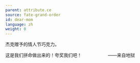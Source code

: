 ```yaml
---
parent: attribute.ce
source: fate-grand-order
id: dear-mom
language: zh
weight: 0
---
```


杰克赠予的情人节巧克力。

这是我们拼命做出来的！夸奖我们吧！
<span style="float:right;margin-right:100px;">――来自地狱</span><br />
